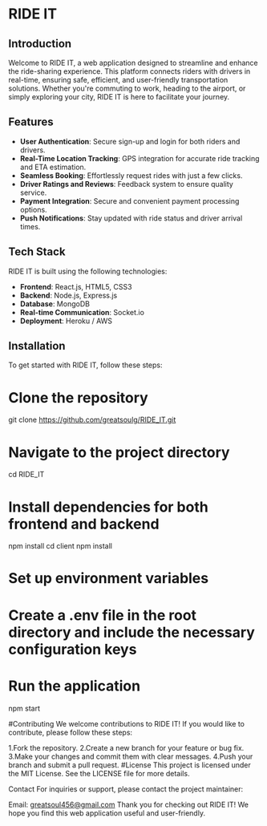 # RIDE IT

## Introduction

Welcome to RIDE IT, a web application designed to streamline and enhance the ride-sharing experience. This platform connects riders with drivers in real-time, ensuring safe, efficient, and user-friendly transportation solutions. Whether you're commuting to work, heading to the airport, or simply exploring your city, RIDE IT is here to facilitate your journey.

## Features

- **User Authentication**: Secure sign-up and login for both riders and drivers.
- **Real-Time Location Tracking**: GPS integration for accurate ride tracking and ETA estimation.
- **Seamless Booking**: Effortlessly request rides with just a few clicks.
- **Driver Ratings and Reviews**: Feedback system to ensure quality service.
- **Payment Integration**: Secure and convenient payment processing options.
- **Push Notifications**: Stay updated with ride status and driver arrival times.

## Tech Stack

RIDE IT is built using the following technologies:

- **Frontend**: React.js, HTML5, CSS3
- **Backend**: Node.js, Express.js
- **Database**: MongoDB
- **Real-time Communication**: Socket.io
- **Deployment**: Heroku / AWS

## Installation

To get started with RIDE IT, follow these steps:

# Clone the repository
git clone https://github.com/greatsoulg/RIDE_IT.git

# Navigate to the project directory
cd RIDE_IT

# Install dependencies for both frontend and backend
npm install
cd client
npm install

# Set up environment variables
# Create a .env file in the root directory and include the necessary configuration keys

# Run the application
npm start

#Contributing
We welcome contributions to RIDE IT! If you would like to contribute, please follow these steps:

1.Fork the repository.
2.Create a new branch for your feature or bug fix.
3.Make your changes and commit them with clear messages.
4.Push your branch and submit a pull request.
#License
This project is licensed under the MIT License. See the LICENSE file for more details.

Contact
For inquiries or support, please contact the project maintainer:

Email: greatsoul456@gmail.com
Thank you for checking out RIDE IT! We hope you find this web application useful and user-friendly.


